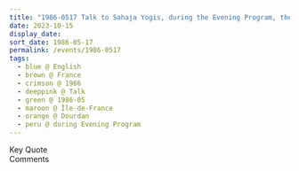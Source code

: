 ```yaml
---
title: "1986-0517 Talk to Sahaja Yogis, during the Evening Program, the day before Śhrī Devī Pūjā, French Seminar, Dourdan (47 kms SW of Paris), Île-de-France, France"
date: 2023-10-15
display_date: 
sort_date: 1986-05-17
permalink: /events/1986-0517
tags:
  - blue @ English
  - brown @ France
  - crimson @ 1986
  - deeppink @ Talk
  - green @ 1986-05
  - maroon @ Île-de-France
  - orange @ Dourdan
  - peru @ during Evening Program
---
```


<wave-list>
  <list-title color="green" width="75">Key Quote</list-title>
  <list-item color="BlanchedAlmond"  width="200"></list-item>
  <list-item color="Lavender"></list-item>
  <list-item color="BlanchedAlmond"></list-item>
</wave-list>

<br>

<wave-list>
  <list-title color="green" width="75">Comments</list-title>
  <list-item color="BlanchedAlmond"  width="200"></list-item>
  <list-item color="Lavender"></list-item>
  <list-item color="BlanchedAlmond"></list-item>
</wave-list>